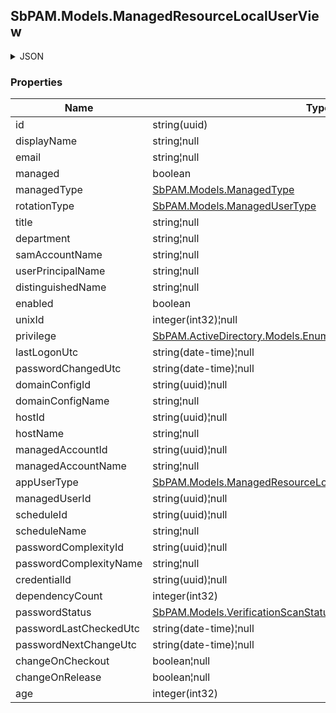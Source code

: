
<h2 id="tocS_SbPAM.Models.ManagedResourceLocalUserView">SbPAM.Models.ManagedResourceLocalUserView</h2>

<a id="schemasbpam.models.managedresourcelocaluserview"></a>
<a id="schema_SbPAM.Models.ManagedResourceLocalUserView"></a>
<a id="tocSsbpam.models.managedresourcelocaluserview"></a>
<a id="tocssbpam.models.managedresourcelocaluserview"></a>

<details><summary>JSON</summary>


```json
{
  "id": "497f6eca-6276-4993-bfeb-53cbbbba6f08",
  "displayName": "string",
  "email": "string",
  "managed": true,
  "managedType": "Internal",
  "rotationType": "NotManaged",
  "title": "string",
  "department": "string",
  "samAccountName": "string",
  "userPrincipalName": "string",
  "distinguishedName": "string",
  "enabled": true,
  "unixId": 0,
  "privilege": "NotSet",
  "lastLogonUtc": "2019-08-24T14:15:22Z",
  "passwordChangedUtc": "2019-08-24T14:15:22Z",
  "domainConfigId": "0ef2a0ae-0442-42e8-9ed5-4a4ed3f7578e",
  "domainConfigName": "string",
  "hostId": "70e3fb2d-1cb6-4dbc-ab8d-fa7209aca5dd",
  "hostName": "string",
  "managedAccountId": "98c25b84-2c06-4fcd-94c7-306443f45a3d",
  "managedAccountName": "string",
  "appUserType": null,
  "managedUserId": "439de23b-cc42-455b-b873-63056c0fad88",
  "scheduleId": "b7b4f318-018f-4d71-ac1a-f61e4bfaefbe",
  "scheduleName": "string",
  "passwordComplexityId": "fae1d72a-2085-4283-a7b1-627c4535a6d9",
  "passwordComplexityName": "string",
  "credentialId": "f568fec0-10b6-4b94-9daf-e62c50c9bf3e",
  "dependencyCount": 0,
  "passwordStatus": "Unspecified",
  "passwordLastCheckedUtc": "2019-08-24T14:15:22Z",
  "passwordNextChangeUtc": "2019-08-24T14:15:22Z",
  "changeOnCheckout": true,
  "changeOnRelease": true,
  "age": 0
}

```


</details>

### Properties

|Name|Type|Required|Restrictions|Description|
|---|---|---|---|---|
|id|string(uuid)|false|none|none|
|displayName|string¦null|false|none|none|
|email|string¦null|false|none|none|
|managed|boolean|false|none|none|
|managedType|[SbPAM.Models.ManagedType](../Models/sbpam.models.managedtype.md)|false|none|none|
|rotationType|[SbPAM.Models.ManagedUserType](../Models/sbpam.models.managedusertype.md)|false|none|none|
|title|string¦null|false|none|none|
|department|string¦null|false|none|none|
|samAccountName|string¦null|false|none|none|
|userPrincipalName|string¦null|false|none|none|
|distinguishedName|string¦null|false|none|none|
|enabled|boolean|false|none|none|
|unixId|integer(int32)¦null|false|none|none|
|privilege|[SbPAM.ActiveDirectory.Models.Enums.UserPrivilege](../Models/sbpam.activedirectory.models.enums.userprivilege.md)|false|none|none|
|lastLogonUtc|string(date-time)¦null|false|none|none|
|passwordChangedUtc|string(date-time)¦null|false|none|none|
|domainConfigId|string(uuid)¦null|false|none|none|
|domainConfigName|string¦null|false|none|none|
|hostId|string(uuid)¦null|false|none|none|
|hostName|string¦null|false|none|none|
|managedAccountId|string(uuid)¦null|false|none|none|
|managedAccountName|string¦null|false|none|none|
|appUserType|[SbPAM.Models.ManagedResourceLocalUserView+AppUserTypeEnum](../Models/sbpam.models.managedresourcelocaluserview+appusertypeenum.md)|false|none|none|
|managedUserId|string(uuid)¦null|false|none|none|
|scheduleId|string(uuid)¦null|false|none|none|
|scheduleName|string¦null|false|none|none|
|passwordComplexityId|string(uuid)¦null|false|none|none|
|passwordComplexityName|string¦null|false|none|none|
|credentialId|string(uuid)¦null|false|none|none|
|dependencyCount|integer(int32)|false|none|none|
|passwordStatus|[SbPAM.Models.VerificationScanStatus](../Models/sbpam.models.verificationscanstatus.md)|false|none|none|
|passwordLastCheckedUtc|string(date-time)¦null|false|none|none|
|passwordNextChangeUtc|string(date-time)¦null|false|none|none|
|changeOnCheckout|boolean¦null|false|none|none|
|changeOnRelease|boolean¦null|false|none|none|
|age|integer(int32)|false|none|none|


